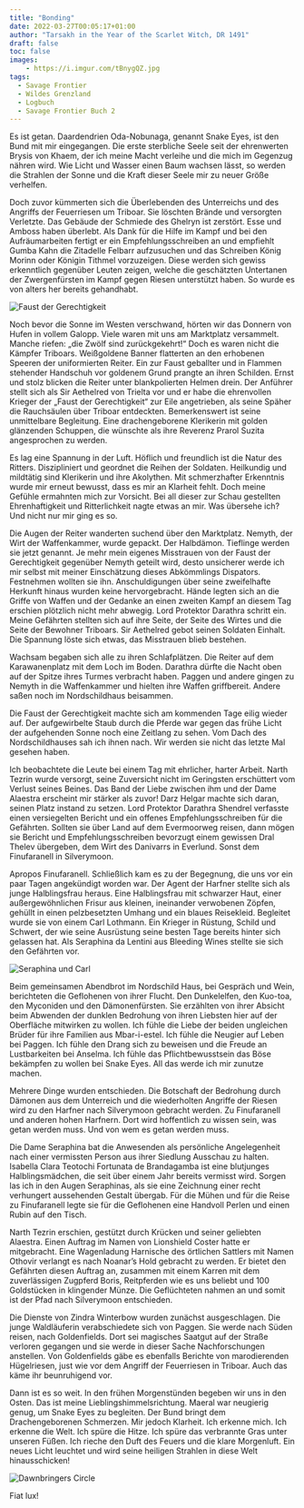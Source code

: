 ```yaml
---
title: "Bonding"
date: 2022-03-27T00:05:17+01:00
author: "Tarsakh in the Year of the Scarlet Witch, DR 1491"
draft: false
toc: false
images:
    - https://i.imgur.com/tBnygQZ.jpg
tags: 
  - Savage Frontier
  - Wildes Grenzland
  - Logbuch
  - Savage Frontier Buch 2
---
```


Es ist getan. Daardendrien Oda-Nobunaga, genannt Snake Eyes, ist den Bund mit mir eingegangen. Die erste sterbliche Seele seit der ehrenwerten Brysis von Khaem, der ich meine Macht verleihe und die mich im Gegenzug nähren wird. Wie Licht und Wasser einen Baum wachsen lässt, so werden die Strahlen der Sonne und die Kraft dieser Seele mir zu neuer Größe verhelfen.

Doch zuvor kümmerten sich die Überlebenden des Unterreichs und des Angriffs der Feuerriesen um Triboar. Sie löschten Brände und versorgten Verletzte. Das Gebäude der Schmiede des Ghelryn ist zerstört. Esse und Amboss haben überlebt. Als Dank für die Hilfe im Kampf und bei den Aufräumarbeiten fertigt er ein Empfehlungsschreiben an und empfiehlt Gumba Kahn die Zitadelle Felbarr aufzusuchen und das Schreiben König Morinn oder Königin Tithmel vorzuzeigen. Diese werden sich gewiss erkenntlich gegenüber Leuten zeigen, welche die geschätzten Untertanen der Zwergenfürsten im Kampf gegen Riesen unterstützt haben. So wurde es von alters her bereits gehandhabt.

![Faust der Gerechtigkeit](https://i.imgur.com/lXZZw4T.png)

Noch bevor die Sonne im Westen verschwand, hörten wir das Donnern von Hufen in vollem Galopp. Viele waren mit uns am Marktplatz versammelt. Manche riefen: „die Zwölf sind zurückgekehrt!“ Doch es waren nicht die Kämpfer Triboars. Weißgoldene Banner flatterten an den erhobenen Speeren der uniformierten Reiter. Ein zur Faust geballter und in Flammen stehender Handschuh vor goldenem Grund prangte an ihren Schilden. Ernst und stolz blicken die Reiter unter blankpolierten Helmen drein. Der Anführer stellt sich als Sir Aethelred von Trielta vor und er habe die ehrenvollen Krieger der „Faust der Gerechtigkeit“ zur Eile angetrieben, als seine Späher die Rauchsäulen über Triboar entdeckten. Bemerkenswert ist seine unmittelbare Begleitung. Eine drachengeborene Klerikerin mit golden glänzenden Schuppen, die wünschte als ihre Reverenz Prarol Suzita angesprochen zu werden.

Es lag eine Spannung in der Luft. Höflich und freundlich ist die Natur des Ritters. Diszipliniert und geordnet die Reihen der Soldaten. Heilkundig und mildtätig sind Klerikerin und ihre Akolythen. Mit schmerzhafter Erkenntnis wurde mir erneut bewusst, dass es mir an Klarheit fehlt. Doch meine Gefühle ermahnten mich zur Vorsicht. Bei all dieser zur Schau gestellten Ehrenhaftigkeit und Ritterlichkeit nagte etwas an mir. Was übersehe ich? Und nicht nur mir ging es so.

Die Augen der Reiter wanderten suchend über den Marktplatz. Nemyth, der Wirt der Waffenkammer, wurde gepackt. Der Halbdämon. Tieflinge werden sie jetzt genannt. Je mehr mein eigenes Misstrauen von der Faust der Gerechtigkeit gegenüber Nemyth geteilt wird, desto unsicherer werde ich mir selbst mit meiner Einschätzung dieses Abkömmlings Dispators. Festnehmen wollten sie ihn. Anschuldigungen über seine zweifelhafte Herkunft hinaus wurden keine hervorgebracht. Hände legten sich an die Griffe von Waffen und der Gedanke an einen zweiten Kampf an diesem Tag erschien plötzlich nicht mehr abwegig. Lord Protektor Darathra schritt ein. Meine Gefährten stellten sich auf ihre Seite, der Seite des Wirtes und die Seite der Bewohner Triboars. Sir Aethelred gebot seinen Soldaten Einhalt. Die Spannung löste sich etwas, das Misstrauen blieb bestehen.

Wachsam begaben sich alle zu ihren Schlafplätzen. Die Reiter auf dem Karawanenplatz mit dem Loch im Boden. Darathra dürfte die Nacht oben auf der Spitze ihres Turmes verbracht haben. Paggen und andere gingen zu Nemyth in die Waffenkammer und hielten ihre Waffen griffbereit. Andere saßen noch im Nordschildhaus beisammen.

Die Faust der Gerechtigkeit machte sich am kommenden Tage eilig wieder auf. Der aufgewirbelte Staub durch die Pferde war gegen das frühe Licht der aufgehenden Sonne noch eine Zeitlang zu sehen. Vom Dach des Nordschildhauses sah ich ihnen nach. Wir werden sie nicht das letzte Mal gesehen haben.

Ich beobachtete die Leute bei einem Tag mit ehrlicher, harter Arbeit. Narth Tezrin wurde versorgt, seine Zuversicht nicht im Geringsten erschüttert vom Verlust seines Beines. Das Band der Liebe zwischen ihm und der Dame Alaestra erscheint mir stärker als zuvor! Darz Helgar machte sich daran, seinen Platz instand zu setzen. Lord Protektor Darathra Shendrel verfasste einen versiegelten Bericht und ein offenes Empfehlungsschreiben für die Gefährten. Sollten sie über Land auf dem Evermoorweg reisen, dann mögen sie Bericht und Empfehlungsschreiben bevorzugt einem gewissen Dral Thelev übergeben, dem Wirt des Danivarrs in Everlund. Sonst dem Finufaranell in Silverymoon.

Apropos Finufaranell. Schließlich kam es zu der Begegnung, die uns vor ein paar Tagen angekündigt worden war. Der Agent der Harfner stellte sich als junge Halblingsfrau heraus. Eine Halblingsfrau mit schwarzer Haut, einer außergewöhnlichen Frisur aus kleinen, ineinander verwobenen Zöpfen, gehüllt in einen pelzbesetzten Umhang und ein blaues Reisekleid. Begleitet wurde sie von einem Carl Lothmann. Ein Krieger in Rüstung, Schild und Schwert, der wie seine Ausrüstung seine besten Tage bereits hinter sich gelassen hat. Als Seraphina da Lentini aus Bleeding Wines stellte sie sich den Gefährten vor.

![Seraphina und Carl](https://i.imgur.com/R8uYG0P.png)

Beim gemeinsamen Abendbrot im Nordschild Haus, bei Gespräch und Wein, berichteten die Geflohenen von ihrer Flucht. Den Dunkelelfen, den Kuo-toa, den Myconiden und den Dämonenfürsten. Sie erzählten von ihrer Absicht beim Abwenden der dunklen Bedrohung von ihren Liebsten hier auf der Oberfläche mitwirken zu wollen. Ich fühle die Liebe der beiden ungleichen Brüder für ihre Familien aus Mbar-i-estel. Ich fühle die Neugier auf Leben bei Paggen. Ich fühle den Drang sich zu beweisen und die Freude an Lustbarkeiten bei Anselma. Ich fühle das Pflichtbewusstsein das Böse bekämpfen zu wollen bei Snake Eyes. All das werde ich mir zunutze machen.

Mehrere Dinge wurden entschieden. Die Botschaft der Bedrohung durch Dämonen aus dem Unterreich und die wiederholten Angriffe der Riesen wird zu den Harfner nach Silverymoon gebracht werden. Zu Finufaranell und anderen hohen Harfnern. Dort wird hoffentlich zu wissen sein, was getan werden muss. Und von wem es getan werden muss. 

Die Dame Seraphina bat die Anwesenden als persönliche Angelegenheit nach einer vermissten Person aus ihrer Siedlung Ausschau zu halten. Isabella Clara Teotochi Fortunata de Brandagamba ist eine blutjunges Halblingsmädchen, die seit über einem Jahr bereits vermisst wird. Sorgen las ich in den Augen Seraphinas, als sie eine Zeichnung einer recht verhungert aussehenden Gestalt übergab. Für die Mühen und für die Reise zu Finufaranell legte sie für die Geflohenen eine Handvoll Perlen und einen Rubin auf den Tisch.

Narth Tezrin erschien, gestützt durch Krücken und seiner geliebten Alaestra. Einen Auftrag im Namen von Lionshield Coster hatte er mitgebracht. Eine Wagenladung Harnische des örtlichen Sattlers mit Namen Othovir verlangt es nach Noanar’s Hold gebracht zu werden. Er bietet den Gefährten diesen Auftrag an, zusammen mit einem Karren mit dem zuverlässigen Zugpferd Boris, Reitpferden wie es uns beliebt und 100 Goldstücken in klingender Münze. Die Geflüchteten nahmen an und somit ist der Pfad nach Silverymoon entschieden.

Die Dienste von Zindra Winterbow wurden zunächst ausgeschlagen. Die junge Waldläuferin verabschiedete sich von Paggen. Sie werde nach Süden reisen, nach Goldenfields. Dort sei magisches Saatgut auf der Straße verloren gegangen und sie werde in dieser Sache Nachforschungen anstellen. Von Goldenfields gäbe es ebenfalls Berichte von marodierenden Hügelriesen, just wie vor dem Angriff der Feuerriesen in Triboar. Auch das käme ihr beunruhigend vor.

Dann ist es so weit. In den frühen Morgenstünden begeben wir uns in den Osten. Das ist meine Lieblingshimmelsrichtung. Maeral war neugierig genug, um Snake Eyes zu begleiten. Der Bund bringt dem Drachengeborenen Schmerzen. Mir jedoch Klarheit. Ich erkenne mich. Ich erkenne die Welt. Ich spüre die Hitze. Ich spüre das verbrannte Gras unter unseren Füßen. Ich rieche den Duft des Feuers und die klare Morgenluft. Ein neues Licht leuchtet und wird seine heiligen Strahlen in diese Welt hinausschicken!

![Dawnbringers Circle](https://i.imgur.com/oQuJn5o.png)

Fiat lux!